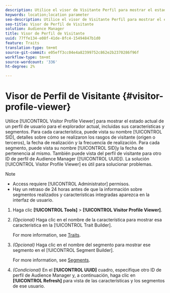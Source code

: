 ```yaml
---
description: Utilice el visor de Visitante Perfil para mostrar el estado actual de un perfil de usuario para el navegador actual, incluidas sus características y segmentos. Para cada característica, puede vista su SID, nombre, detalles sobre cómo se realizaron las características de visitante (origen o terceros), la fecha de realización y la frecuencia de realización. Para cada segmento, puede realizar la vista de su SID, nombre y fecha de pertenencia al segmento. También puede vista del perfil de visitante para otro ID de perfil de Audience Manager (UUID). El visor de Visitante Perfil es útil para solucionar problemas.
keywords: location;location parameter
seo-description: Utilice el visor de Visitante Perfil para mostrar el estado actual de un perfil de usuario para el navegador actual, incluidas sus características y segmentos. Para cada característica, puede vista su SID, nombre, detalles sobre cómo se realizaron las características de visitante (origen o terceros), la fecha de realización y la frecuencia de realización. Para cada segmento, puede realizar la vista de su SID, nombre y fecha de pertenencia al segmento. También puede vista del perfil de visitante para otro ID de perfil de Audience Manager (UUID). El visor de Visitante Perfil es útil para solucionar problemas.
seo-title: Visor de Perfil de Visitante
solution: Audience Manager
title: Visor de Perfil de Visitante
uuid: 77ffe134-e08f-41de-8fc4-15494847b1d0
feature: Traits
translation-type: tm+mt
source-git-commit: e05eff3cc04e4a82399752c862e2b2370286f96f
workflow-type: tm+mt
source-wordcount: '336'
ht-degree: 2%

---
```



# Visor de Perfil de Visitante {#visitor-profile-viewer}

Utilice [!UICONTROL Visitor Profile Viewer] para mostrar el estado actual de un perfil de usuario para el explorador actual, incluidas sus características y segmentos. Para cada característica, puede vista su nombre [!UICONTROL SID], detalles sobre cómo se realizaron los rasgos de visitante (origen o terceros), la fecha de realización y la frecuencia de realización. Para cada segmento, puede vista su nombre [!UICONTROL SID]y la fecha de pertenencia al mismo. También puede vista del perfil de visitante para otro ID de perfil de Audience Manager ([!UICONTROL UUID]). La solución [!UICONTROL Visitor Profile Viewer] es útil para solucionar problemas.

>[!NOTE]
>
>* Access requiere [!UICONTROL Administrator] permisos.
>* Hay un retraso de 24 horas antes de que la información sobre segmentos realizados y características integradas aparezca en la interfaz de usuario.


<!-- 
Traits that are not part of a segment will not appear in the
<span class="wintitle"> Visitor Profile Viewer</span>.
-->

1. Haga clic **[!UICONTROL Tools]** > **[!UICONTROL Visitor Profile Viewer]**.

1. *(Opcional)* Haga clic en el nombre de la característica para mostrar esa característica en la [!UICONTROL Trait Builder].

   For more information, see [Traits](../features/traits/trait-details-page.md).

1. *(Opcional)* Haga clic en el nombre del segmento para mostrar ese segmento en el [!UICONTROL Segment Builder].

   For more information, see [Segments](../features/segments/segments-purpose.md).

1. *(Condicional)* En el **[!UICONTROL UUID]** cuadro, especifique otro ID de perfil de Audience Manager y, a continuación, haga clic en **[!UICONTROL Refresh]** para vista de las características y los segmentos de ese usuario.